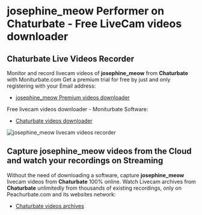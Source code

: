 # josephine_meow Performer on Chaturbate - Free LiveCam videos downloader

## Chaturbate Live Videos Recorder

Monitor and record livecam videos of **josephine_meow** from **Chaturbate** with Moniturbate.com
Get a premium trial for free by just and only registering with your Email address:
* [josephine_meow Premium videos downloader](https://moniturbate.com/request-demo-licence-key.html)

Free livecam videos downloader - Moniturbate Software:
* [Chaturbate videos downloader](https://moniturbate.com/moniturbate-download-software.html)

![josephine_meow livecam videos recorder](https://peachurnet.com/templates/moniturbate-software.png)


## Capture josephine_meow videos from the Cloud and watch your recordings on Streaming

Without the need of downloading a software, capture **josephine_meow** livecam videos from **Chaturbate** 100% online.
Watch Livecam archives from **Chaturbate** unlimitedly from thousands of existing recordings, only on Peachurbate.com and its websites network:
* [Chaturbate videos archives](https://peachurnet.com/)